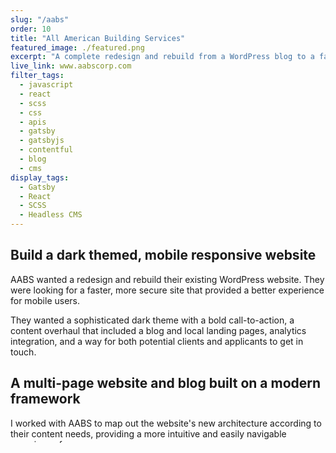 ```yaml
---
slug: "/aabs"
order: 10
title: "All American Building Services"
featured_image: ./featured.png
excerpt: "A complete redesign and rebuild from a WordPress blog to a faster, more secure static site and blog built with Gatsby JS and Contentful."
live_link: www.aabscorp.com
filter_tags:
  - javascript
  - react
  - scss
  - css
  - apis
  - gatsby
  - gatsbyjs
  - contentful
  - blog
  - cms
display_tags:
  - Gatsby
  - React
  - SCSS
  - Headless CMS
---
```


## Build a dark themed, mobile responsive website

AABS wanted a redesign and rebuild their existing WordPress website. They were looking for a faster, more secure site that provided a better experience for mobile users.

They wanted a sophisticated dark theme with a bold call-to-action, a content overhaul that included a blog and local landing pages, analytics integration, and a way for both potential clients and applicants to get in touch.

## A multi-page website and blog built on a modern framework

I worked with AABS to map out the website's new architecture according to their content needs, providing a more intuitive and easily navigable experience for users.

Our model included several new content types such as services pages, local landing pages, and blog posts from which pages would be generated. A static site generator, Gatsby, was used in conjunction with Contentful CMS so the client could easily edit or add these pages.

I integrated separate contact forms for clients and applicants, and Google Analytics to keep track of website traffic.

## Final Result

The site features a bold, dark theme with high contrast call-to-action buttons that grab attention. Clients can add new blog posts and service pages easily from the content management system.

An improved experience for mobile users, accessibility, and on-page SEO were built into the website from the very beginning. Optimized, lazy-loaded images and the static site setup provide quicker page load speeds. The result is faster, safer website secured with https.
